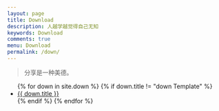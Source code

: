 ```yaml
---
layout: page
title: Download
description: 人越学越觉得自己无知
keywords: Download
comments: true
menu: Download
permalink: /down/
---
```


> 分享是一种美德。

<ul class="listing">
{% for down in site.down %}
{% if down.title != "down Template" %}
<li class="listing-item"><a href="{{ site.url }}{{ down.url }}">{{ down.title }}</a></li>
{% endif %}
{% endfor %}
</ul>
